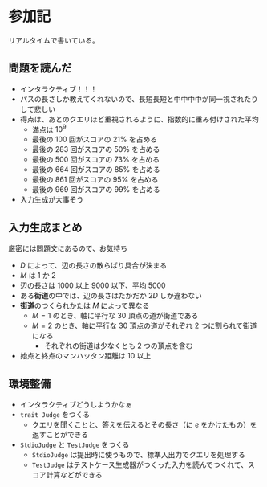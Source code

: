 # 参加記

リアルタイムで書いている。

## 問題を読んだ

- インタラクティブ！！！
- パスの長さしか教えてくれないので、長短長短と中中中中が同一視されたりして悲しい
- 得点は、あとのクエリほど重視されるように、指数的に重み付けされた平均
  - 満点は $10^9$
  - 最後の $100$ 回がスコアの $21\%$ を占める
  - 最後の $283$ 回がスコアの $50\%$ を占める
  - 最後の $500$ 回がスコアの $73\%$ を占める
  - 最後の $664$ 回がスコアの $85\%$ を占める
  - 最後の $861$ 回がスコアの $95\%$ を占める
  - 最後の $969$ 回がスコアの $99\%$ を占める
- 入力生成が大事そう

## 入力生成まとめ

厳密には問題文にあるので、お気持ち

- $D$ によって、辺の長さの散らばり具合が決まる
- $M$ は $1$ か $2$
- 辺の長さは $1000$ 以上 $9000$ 以下、平均 $5000$
- ある**街道**の中では、辺の長さはたかだか $2D$ しか違わない
- **街道**のつくられかたは $M$ によって異なる
  - $M=1$ のとき、軸に平行な $30$ 頂点の道が街道である
  - $M=2$ のとき、軸に平行な $30$ 頂点の道がそれぞれ $2$ つに割られて街道になる
    - それぞれの街道は少なくとも $2$ つの頂点を含む
- 始点と終点のマンハッタン距離は $10$ 以上

## 環境整備

- インタラクティブどうしようかなぁ
- `trait Judge` をつくる
  - クエリを聞くことと、答えを伝えるとその長さ（に $e$ をかけたもの）を返すことができる
- `StdioJudge` と `TestJudge` をつくる
  - `StdioJudge` は提出時に使うもので、標準入出力でクエリを処理する
  - `TestJudge` はテストケース生成器がつくった入力を読んでつくれて、スコア計算などができる
